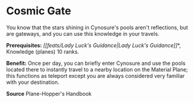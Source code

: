 ﻿---
cssclass: [feats]

---
# Cosmic Gate

You know that the stars shining in Cynosure's pools aren't reflections, but are gateways, and you can use this knowledge in your travels.

**Prerequisites:** _[[feats/Lady Luck's Guidance|Lady Luck's Guidance]]_*, Knowledge (planes) 10 ranks.

**Benefit:** Once per day, you can briefly enter Cynosure and use the pools located there to instantly travel to a nearby location on the Material Plane; this functions as teleport except you are always considered very familiar with your destination.

**Source** Plane-Hopper's Handbook